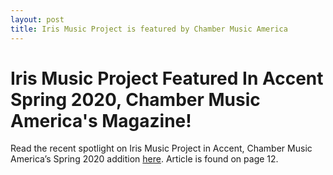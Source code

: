 ```yaml
---
layout: post
title: Iris Music Project is featured by Chamber Music America
---
```


# Iris Music Project Featured In Accent Spring 2020, Chamber Music America's Magazine!

Read the recent spotlight on Iris Music Project in Accent, Chamber Music America’s Spring 2020 addition [here](https://www.chamber-music.org/mag/2020/spring/index.html). Article is found on page 12.
